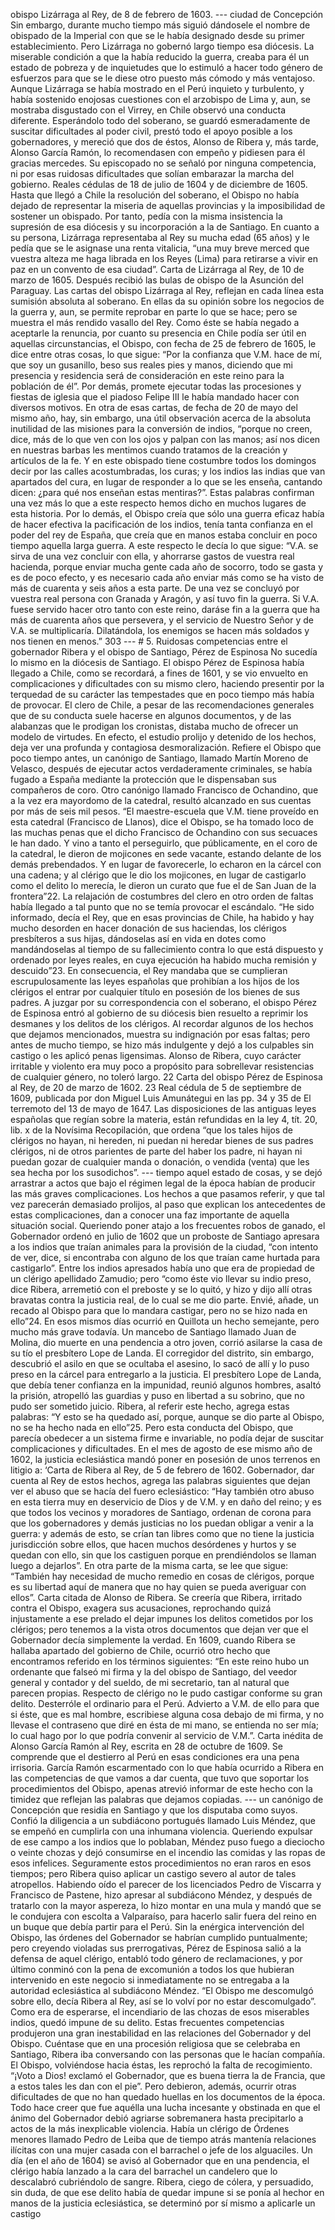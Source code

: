 obispo Lizárraga al Rey, de 8 de febrero de 1603. --- ciudad de Concepción Sin embargo, durante mucho tiempo más siguió dándosele el nombre de obispado de la Imperial con que se le había designado desde su primer establecimiento. Pero Lizárraga no gobernó largo tiempo esa diócesis. La miserable condición a que la había reducido la guerra, creaba para él un estado de pobreza y de inquietudes que lo estimuló a hacer todo género de esfuerzos para que se le diese otro puesto más cómodo y más ventajoso. Aunque Lizárraga se había mostrado en el Perú inquieto y turbulento, y había sostenido enojosas cuestiones con el arzobispo de Lima y, aun, se mostraba disgustado con el Virrey, en Chile observó una conducta diferente. Esperándolo todo del soberano, se guardó esmeradamente de suscitar dificultades al poder civil, prestó todo el apoyo posible a los gobernadores, y mereció que dos de éstos, Alonso de Ribera y, más tarde, Alonso García Ramón, lo recomendasen con empeño y pidiesen para él gracias mercedes. Su episcopado no se señaló por ninguna competencia, ni por esas ruidosas dificultades que solían embarazar la marcha del gobierno. Reales cédulas de 18 de julio de 1604 y de diciembre de 1605. Hasta que llegó a Chile la resolución del soberano, el Obispo no había dejado de representar la miseria de aquellas provincias y la imposibilidad de sostener un obispado. Por tanto, pedía con la misma insistencia la supresión de esa diócesis y su incorporación a la de Santiago. En cuanto a su persona, Lizárraga representaba al Rey su mucha edad (65 años) y le pedía que se le asignase una renta vitalicia, “una muy breve merced que vuestra alteza me haga librada en los Reyes (Lima) para retirarse a vivir en paz en un convento de esa ciudad”. Carta de Lizárraga al Rey, de 10 de marzo de 1605. Después recibió las bulas de obispo de la Asunción del Paraguay. Las cartas del obispo Lizárraga al Rey, reflejan en cada línea esta sumisión absoluta al soberano. En ellas da su opinión sobre los negocios de la guerra y, aun, se permite reprobar en parte lo que se hace; pero se muestra el más rendido vasallo del Rey. Como éste se había negado a aceptarle la renuncia, por cuanto su presencia en Chile podía ser útil en aquellas circunstancias, el Obispo, con fecha de 25 de febrero de 1605, le dice entre otras cosas, lo que sigue: “Por la confianza que V.M. hace de mí, que soy un gusanillo, beso sus reales pies y manos, diciendo que mi presencia y residencia será de consideración en este reino para la población de él”. Por demás, promete ejecutar todas las procesiones y fiestas de iglesia que el piadoso Felipe III le había mandado hacer con diversos motivos. En otra de esas cartas, de fecha de 20 de mayo del mismo año, hay, sin embargo, una útil observación acerca de la absoluta inutilidad de las misiones para la conversión de indios, “porque no creen, dice, más de lo que ven con los ojos y palpan con las manos; así nos dicen en nuestras barbas les mentimos cuando tratamos de la creación y artículos de la fe. Y en este obispado tiene costumbre todos los domingos decir por las calles acostumbradas, los curas; y los indios las indias que van apartados del cura, en lugar de responder a lo que se les enseña, cantando dicen: ¿para qué nos enseñan estas mentiras?”. Estas palabras confirman una vez más lo que a este respecto hemos dicho en muchos lugares de esta historia. Por lo demás, el Obispo creía que sólo una guerra eficaz había de hacer efectiva la pacificación de los indios, tenía tanta confianza en el poder del rey de España, que creía que en manos estaba concluir en poco tiempo aquella larga guerra. A este respecto le decía lo que sigue: “V.A. se sirva de una vez concluir con ella, y ahorrarse gastos de vuestra real hacienda, porque enviar mucha gente cada año de socorro, todo se gasta y es de poco efecto, y es necesario cada año enviar más como se ha visto de más de cuarenta y seis años a esta parte. De una vez se concluyó por vuestra real persona con Granada y Aragón, y así tuvo fin la guerra. Si V.A. fuese servido hacer otro tanto con este reino, daráse fin a la guerra que ha más de cuarenta años que persevera, y el servicio de Nuestro Señor y de V.A. se multiplicaría. Dilatándola, los enemigos se hacen más soldados y nos tienen en menos.” 303 --- # 5. Ruidosas competencias entre el gobernador Ribera y el obispo de Santiago, Pérez de Espinosa No sucedía lo mismo en la diócesis de Santiago. El obispo Pérez de Espinosa había llegado a Chile, como se recordará, a fines de 1601, y se vio envuelto en complicaciones y dificultades con su mismo clero, haciendo presentir por la terquedad de su carácter las tempestades que en poco tiempo más había de provocar. El clero de Chile, a pesar de las recomendaciones generales que de su conducta suele hacerse en algunos documentos, y de las alabanzas que le prodigan los cronistas, distaba mucho de ofrecer un modelo de virtudes. En efecto, el estudio prolijo y detenido de los hechos, deja ver una profunda y contagiosa desmoralización. Refiere el Obispo que poco tiempo antes, un canónigo de Santiago, llamado Martín Moreno de Velasco, después de ejecutar actos verdaderamente criminales, se había fugado a España mediante la protección que le dispensaban sus compañeros de coro. Otro canónigo llamado Francisco de Ochandino, que a la vez era mayordomo de la catedral, resultó alcanzado en sus cuentas por más de seis mil pesos. “El maestre-escuela que V.M. tiene proveído en esta catedral (Francisco de Llanos), dice el Obispo, se ha tomado loco de las muchas penas que el dicho Francisco de Ochandino con sus secuaces le han dado. Y vino a tanto el perseguirlo, que públicamente, en el coro de la catedral, le dieron de mojicones en sede vacante, estando delante de los demás prebendados. Y en lugar de favorecerle, lo echaron en la cárcel con una cadena; y al clérigo que le dio los mojicones, en lugar de castigarlo como el delito lo merecía, le dieron un curato que fue el de San Juan de la frontera”22. La relajación de costumbres del clero en otro orden de faltas había llegado a tal punto que no se temía provocar el escándalo. “He sido informado, decía el Rey, que en esas provincias de Chile, ha habido y hay mucho desorden en hacer donación de sus haciendas, los clérigos presbíteros a sus hijas, dándoselas así en vida en dotes como mandándoselas al tiempo de su fallecimiento contra lo que está dispuesto y ordenado por leyes reales, en cuya ejecución ha habido mucha remisión y descuido”23. En consecuencia, el Rey mandaba que se cumplieran escrupulosamente las leyes españolas que prohibían a los hijos de los clérigos el entrar por cualquier título en posesión de los bienes de sus padres. A juzgar por su correspondencia con el soberano, el obispo Pérez de Espinosa entró al gobierno de su diócesis bien resuelto a reprimir los desmanes y los delitos de los clérigos. Al recordar algunos de los hechos que dejamos mencionados, muestra su indignación por esas faltas; pero antes de mucho tiempo, se hizo más indulgente y dejó a los culpables sin castigo o les aplicó penas ligensimas. Alonso de Ribera, cuyo carácter irritable y violento era muy poco a propósito para sobrellevar resistencias de cualquier género, no toleró largo. 22 Carta del obispo Pérez de Espinosa al Rey, de 20 de marzo de 1602. 23 Real cédula de 5 de septiembre de 1609, publicada por don Miguel Luis Amunátegui en las pp. 34 y 35 de El terremoto del 13 de mayo de 1647. Las disposiciones de las antiguas leyes españolas que regían sobre la materia, están refundidas en la ley 4, tít. 20, lib. x de la Novísima Recopilación, que ordena “que los tales hijos de clérigos no hayan, ni hereden, ni puedan ni heredar bienes de sus padres clérigos, ni de otros parientes de parte del haber los padre, ni hayan ni puedan gozar de cualquier manda o donación, o vendida (venta) que les sea hecha por los susodichos”. --- tiempo aquel estado de cosas, y se dejó arrastrar a actos que bajo el régimen legal de la época habían de producir las más graves complicaciones. Los hechos a que pasamos referir, y que tal vez parecerán demasiado prolijos, al paso que explican los antecedentes de estas complicaciones, dan a conocer una faz importante de aquella situación social. Queriendo poner atajo a los frecuentes robos de ganado, el Gobernador ordenó en julio de 1602 que un proboste de Santiago apresara a los indios que traían animales para la provisión de la ciudad, “con intento de ver, dice, si encontraba con alguno de los que traían came hurtada para castigarlo”. Entre los indios apresados había uno que era de propiedad de un clérigo apellidado Zamudio; pero “como éste vio llevar su indio preso, dice Ribera, arremetió con el preboste y se lo quitó, y hizo y dijo allí otras bravatas contra la justicia real, de lo cual se me dio parte. Envié, añade, un recado al Obispo para que lo mandara castigar, pero no se hizo nada en ello”24. En esos mismos días ocurrió en Quillota un hecho semejante, pero mucho más grave todavía. Un mancebo de Santiago llamado Juan de Molina, dio muerte en una pendencia a otro joven, corrió asilarse la casa de su tío el presbítero Lope de Landa. El corregidor del distrito, sin embargo, descubrió el asilo en que se ocultaba el asesino, lo sacó de allí y lo puso preso en la cárcel para entregarlo a la justicia. El presbítero Lope de Landa, que debía tener confianza en la impunidad, reunió algunos hombres, asaltó la prisión, atropelló las guardias y puso en libertad a su sobrino, que no pudo ser sometido juicio. Ribera, al referir este hecho, agrega estas palabras: “Y esto se ha quedado así, porque, aunque se dio parte al Obispo, no se ha hecho nada en ello”25. Pero esta conducta del Obispo, que parecía obedecer a un sistema firme e invariable, no podía dejar de suscitar complicaciones y dificultades. En el mes de agosto de ese mismo año de 1602, la justicia eclesiástica mandó poner en posesión de unos terrenos en litigio a: ‘Carta de Ribera al Rey, de 5 de febrero de 1602. Gobernador, dar cuenta al Rey de estos hechos, agrega las palabras siguientes que dejan ver el abuso que se hacía del fuero eclesiástico: “Hay también otro abuso en esta tierra muy en deservicio de Dios y de V.M. y en daño del reino; y es que todos los vecinos y moradores de Santiago, ordenan de corona para que los gobernadores y demás justicias no los puedan obligar a venir a la guerra: y además de esto, se crían tan libres como que no tiene la justicia jurisdicción sobre ellos, que hacen muchos desórdenes y hurtos y se quedan con ello, sin que los castiguen porque en prendiéndolos se llaman luego a dejarlos”. En otra parte de la misma carta, se lee que sigue: “También hay necesidad de mucho remedio en cosas de clérigos, porque es su libertad aquí de manera que no hay quien se pueda averiguar con ellos”. Carta citada de Alonso de Ribera. Se creería que Ribera, irritado contra el Obispo, exagera sus acusaciones, reprochando quizá injustamente a ese prelado el dejar impunes los delitos cometidos por los clérigos; pero tenemos a la vista otros documentos que dejan ver que el Gobernador decía simplemente la verdad. En 1609, cuando Ribera se hallaba apartado del gobierno de Chile, ocurrió otro hecho que encontramos referido en los términos siguientes: “En este reino hubo un ordenante que falseó mi firma y la del obispo de Santiago, del veedor general y contador y del sueldo, de mi secretario, tan al natural que parecen propias. Respecto de clérigo no le pudo castigar conforme su gran delito. Desterróle el ordinario para el Perú. Advierto a V.M. de ello para que si éste, que es mal hombre, escribiese alguna cosa debajo de mi firma, y no llevase el contraseno que diré en ésta de mi mano, se entienda no ser mía; lo cual hago por lo que podría convenir al servicio de V.M.”. Carta inédita de Alonso García Ramón al Rey, escrita en 28 de octubre de 1609. Se comprende que el destierro al Perú en esas condiciones era una pena irrisoria. García Ramón escarmentado con lo que había ocurrido a Ribera en las competencias de que vamos a dar cuenta, que tuvo que soportar los procedimientos del Obispo, apenas atrevió informar de este hecho con la timidez que reflejan las palabras que dejamos copiadas. --- un canónigo de Concepción que residía en Santiago y que los disputaba como suyos. Confió la diligencia a un subdiácono portugués llamado Luis Méndez, que se empeñó en cumplirla con una inhumana violencia. Queriendo expulsar de ese campo a los indios que lo poblaban, Méndez puso fuego a dieciocho o veinte chozas y dejó consumirse en el incendio las comidas y las ropas de esos infelices. Seguramente estos procedimientos no eran raros en esos tiempos; pero Ribera quiso aplicar un castigo severo al autor de tales atropellos. Habiendo oído el parecer de los licenciados Pedro de Viscarra y Francisco de Pastene, hizo apresar al subdiácono Méndez, y después de tratarlo con la mayor aspereza, lo hizo montar en una mula y mandó que se le condujera con escolta a Valparaíso, para hacerlo salir fuera del reino en un buque que debía partir para el Perú. Sin la enérgica intervención del Obispo, las órdenes del Gobernador se habrían cumplido puntualmente; pero creyendo violadas sus prerrogativas, Pérez de Espinosa salió a la defensa de aquel clérigo, entabló todo género de reclamaciones, y por último conminó con la pena de excomunión a todos los que hubieran intervenido en este negocio si inmediatamente no se entregaba a la autoridad eclesiástica al subdiácono Méndez. “El Obispo me descomulgó sobre ello, decía Ribera al Rey, así se lo volví por no estar descomulgado”. Como era de esperarse, el incendiario de las chozas de esos miserables indios, quedó impune de su delito. Estas frecuentes competencias produjeron una gran inestabilidad en las relaciones del Gobernador y del Obispo. Cuéntase que en una procesión religiosa que se celebraba en Santiago, Ribera iba conversando con las personas que le hacían compañía. El Obispo, volviéndose hacia éstas, les reprochó la falta de recogimiento. “¡Voto a Dios! exclamó el Gobernador, que es buena tierra la de Francia, que a estos tales les dan con el pie”. Pero debieron, además, ocurrir otras dificultades de que no han quedado huellas en los documentos de la época. Todo hace creer que fue aquélla una lucha incesante y obstinada en que el ánimo del Gobernador debió agriarse sobremanera hasta precipitarlo a actos de la más inexplicable violencia. Había un clérigo de Órdenes menores llamado Pedro de Leiba que de tiempo atrás mantenía relaciones ilícitas con una mujer casada con el barrachel o jefe de los alguaciles. Un día (en el año de 1604) se avisó al Gobernador que en una pendencia, el clérigo había lanzado a la cara del barrachel un candelero que lo descalabró cubriéndolo de sangre. Ribera, ciego de cólera, y persuadido, sin duda, de que ese delito había de quedar impune si se ponía al hechor en manos de la justicia eclesiástica, se determinó por sí mismo a aplicarle un castigo